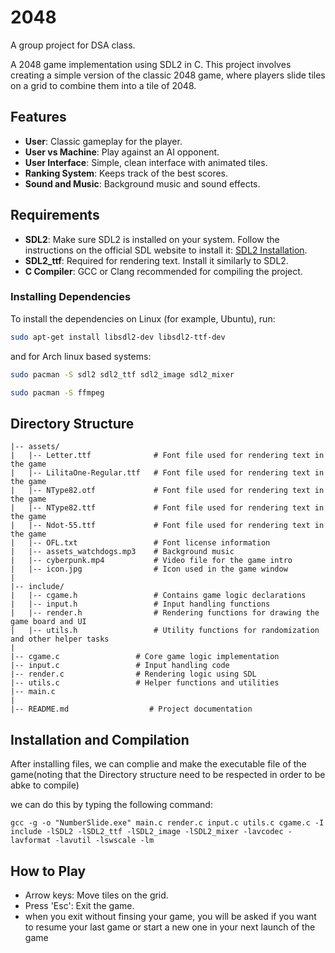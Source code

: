 # 2048
A group project for DSA class.

A 2048 game implementation using SDL2 in C. This project involves creating a simple version of the classic 2048 game, where players slide tiles on a grid to combine them into a tile of 2048.

## Features
- **User**: Classic gameplay for the player.
- **User vs Machine**: Play against an AI opponent.
- **User Interface**: Simple, clean interface with animated tiles.
- **Ranking System**: Keeps track of the best scores.
- **Sound and Music**: Background music and sound effects.

## Requirements
- **SDL2**: Make sure SDL2 is installed on your system. Follow the instructions on the official SDL website to install it: [SDL2 Installation](https://wiki.libsdl.org/Installation).
- **SDL2_ttf**: Required for rendering text. Install it similarly to SDL2.
- **C Compiler**: GCC or Clang recommended for compiling the project.

### Installing Dependencies
To install the dependencies on Linux (for example, Ubuntu), run:
```bash
sudo apt-get install libsdl2-dev libsdl2-ttf-dev
```

and for Arch linux based systems:
```bash
sudo pacman -S sdl2 sdl2_ttf sdl2_image sdl2_mixer
```
```bash
sudo pacman -S ffmpeg
```


## Directory Structure
```
|-- assets/
|   |-- Letter.ttf              # Font file used for rendering text in the game
|   |-- LilitaOne-Regular.ttf   # Font file used for rendering text in the game
|   |-- NType82.otf             # Font file used for rendering text in the game
|   |-- NType82.ttf             # Font file used for rendering text in the game
|   |-- Ndot-55.ttf             # Font file used for rendering text in the game
|   |-- OFL.txt                 # Font license information
|   |-- assets_watchdogs.mp3    # Background music
|   |-- cyberpunk.mp4           # Video file for the game intro
|   |-- icon.jpg                # Icon used in the game window
|
|-- include/
|   |-- cgame.h                 # Contains game logic declarations
|   |-- input.h                 # Input handling functions
|   |-- render.h                # Rendering functions for drawing the game board and UI
|   |-- utils.h                 # Utility functions for randomization and other helper tasks
|
|-- cgame.c                 # Core game logic implementation
|-- input.c                 # Input handling code
|-- render.c                # Rendering logic using SDL
|-- utils.c                 # Helper functions and utilities
|-- main.c
|
|-- README.md                  # Project documentation
```

## Installation and Compilation
After installing files, we can complie and make the executable file of the game(noting that the Directory structure need to be respected in order to be abke to compile)

we can do this by typing the following command:
```shell
gcc -g -o "NumberSlide.exe" main.c render.c input.c utils.c cgame.c -I include -lSDL2 -lSDL2_ttf -lSDL2_image -lSDL2_mixer -lavcodec -lavformat -lavutil -lswscale -lm
```


## How to Play
-  Arrow keys: Move tiles on the grid.
-  Press 'Esc': Exit the game.
-  when you exit without finsing your game, you will be asked if you want to resume your last game or start a new one in your next launch of the game
